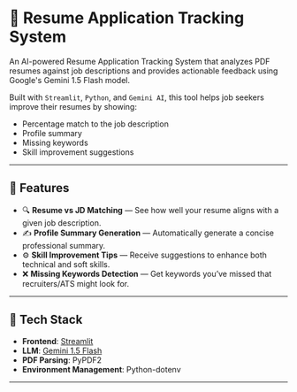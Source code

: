 # 📄 Resume Application Tracking System

An AI-powered Resume Application Tracking System that analyzes PDF resumes against job descriptions and provides actionable feedback using Google's Gemini 1.5 Flash model.

Built with `Streamlit`, `Python`, and `Gemini AI`, this tool helps job seekers improve their resumes by showing:
- Percentage match to the job description
- Profile summary
- Missing keywords
- Skill improvement suggestions

---

## 🚀 Features

- 🔍 **Resume vs JD Matching** — See how well your resume aligns with a given job description.
- ✍️ **Profile Summary Generation** — Automatically generate a concise professional summary.
- ⚙️ **Skill Improvement Tips** — Receive suggestions to enhance both technical and soft skills.
- ❌ **Missing Keywords Detection** — Get keywords you’ve missed that recruiters/ATS might look for.

---

## 🧰 Tech Stack

- **Frontend**: [Streamlit](https://streamlit.io/)
- **LLM**: [Gemini 1.5 Flash](https://ai.google.dev/)
- **PDF Parsing**: PyPDF2
- **Environment Management**: Python-dotenv

---



